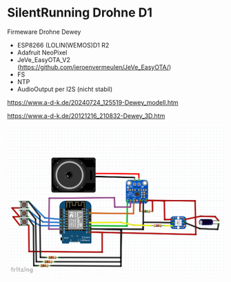 # SilentRunning Drohne D1
Firmeware Drohne Dewey

- ESP8266 (LOLIN(WEMOS)D1 R2
- Adafruit NeoPixel
- JeVe_EasyOTA_V2 (https://github.com/jeroenvermeulen/JeVe_EasyOTA/)
- FS
- NTP
- AudioOutput per I2S (nicht stabil)


https://www.a-d-k.de/20240724_125519-Dewey_modell.htm

https://www.a-d-k.de/20121216_210832-Dewey_3D.htm

<img src="https://github.com/polygontwist/ESP8266_SilentRunningD1/blob/main/sketch.png" width="593" alt="Screenshot Übersicht">

